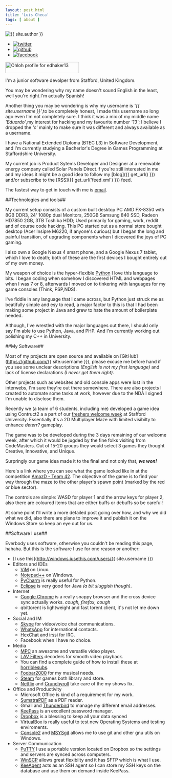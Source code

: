 ```yaml
---
layout: post.html
title: 'Luis Checa'
tags: [ about ]
---
```

<div class='lside' id='social'>
<img alt='{{ site.author }}' src='{{ get_asset('images/me.jpg') }}'>
<ul id='social'>
  <li><a href='https://twitter.com/{{ site.username }}'><img alt='twitter' src='{{ get_asset('images/twitter_32.png') }}'></a></li>
  <li><a href='https://github.com/{{ site.username }}'><img alt='github' src='{{ get_asset('images/github_32.png') }}'></a></li>
  <li><a href='https://facebook.com/{{ site.username }}'><img alt='facebook' src='{{ get_asset('images/facebook_32.png')}}'></a></li>
</ul>
<a href='https://www.ohloh.net/accounts/524249?ref=Detailed' target='_blank'><img alt='Ohloh profile for edhaker13' border='0' height='35' src='https://www.ohloh.net/accounts/524249/widgets/account_detailed.gif' width='230' /></a>
</div>

I'm a junior software devolper from Stafford, United Kingdom.

You may be wondering why my name doesn't sound English in the least, well you're right.I'm actually Spanish!

Another thing you may be wondering is why my username is *'{{ site.username }}'*,to be completely honest, I made this username so long ago even I'm not completely sure. I think it was a mix of my middle name *'Eduardo'*,my interest for hacking and my favourite number *'13'*; I believe I dropped the *'c'* mainly to make sure it was different and always available as a username.

I have a National Extended Diploma (BTEC L3) in Software Development, and I'm currently studying a Bacherlor's Degree in Games Programming at Staffordshire University.

My current job is Product Sytems Developer and Designer at a renewable energy company called Solar Panels Direct.If you're still interested in me and my ideas it might be a good idea to follow my [blog]({{ get_url() }}) and/or subscribe to the [RSS]({{ get_url('feed.xml') }}) feed.

The fastest way to get in touch with me is [email](mailto:luischeca@mail.com).

##Technologies and tools##

My current setup consists of a custom built desktop PC AMD FX-8350 with 8GB DDR3, 24' 1080p dual Monitors, 250GB Samsung 840 SSD, Radeon HD7850 2GB, 3TB Toshiba HDD; Used primarily for gaming, work, reddit and of course code hacking.
This PC started out as a normal store bought desktop (Acer Insipre M6220, if anyone's curious) but I began the long and painful transition, of upgrading components when I dicovered the joys of PC gaming.

I also own a Google Nexus 4 smart phone, and a Google Nexus 7 tablet, which I love to death; both of these are the first devices I bought entirely out of my own money.

My weapon of choice is the hyper-flexible [Python](http://python.org) I love this language to bits. I began coding when somehow I discovered HTML and webpages when I was 7 or 8, afterwards I moved on to tinkering with languages for my game consoles (Think, PSP,NDS).

I've fiddle in any language that I came across, but Python just struck me as beatifully simple and esy to read, a major factor to this is that I had been making some project in Java and grew to hate the amount of boilerplate needed.

Although, I've wrestled with the major languages out there, I should only say I'm able to use Python, Java, and PHP. And I'm currently working out polishing my C++ in University.

##My Software##

Most of my projects are open source and available on [GitHub](https://github.com/{{ site.username }}), please excuse me before hand if you see some unclear descriptions *(English is not my first language)* and lack of license declarations *(I never get them right)*.

Other projects such as websites and old console apps were lost in the interwebs, I'm sure they're out there somewhere. There are also projects I created to automate some tasks at work, however due to the NDA I signed I'm unable to disclose them.

Recently we (a team of 6 students, including me) developed a game idea using Contruct2 a a part of our [freshers welcome week](http://www.fcet.staffs.ac.uk/pfb1/welcomeweek/2013/) at Stafford University. Essentially it's a 2D Multiplayer Maze with limited visibilty to enhance *deterr?* gameplay.

The game was to be developed during the 3 days remaining of our welcome week, after which it would be jugded by the fine folks visiting from CodeMasters. Out of 15-20 groups they would select 3 games they thought Creative, Innovative, and Unique.

Surpringly our game idea made it to the final and not only that, ***we won!***

Here's a link where you can see what the game looked like in at the competition [AmazD - Team 42](http://www.fcet.staffs.ac.uk/pfb1/welcomeweek/2013/games/42/). The objective of the game is to find your way through the maze to the other player's spawn point (marked by the red or blue sector).

The controls are simple: WASD for player 1 and the arrow keys for player 2, also there are coloured items that are either buffs or debuffs so be careful!

At some point I'll write a more detailed post going over how, and why we did what we did, also there are plans to improve it and publish it on the Windows Store so keep an eye out for us.

##Software I use##

Everbody uses software, otherwise you couldn't be reading this page, hahaha. But this is the software I use for one reason or another:
- [I use this](http://windows.iusethis.com/users/{{ site.username }})
- Editors and IDEs
    - [ViM](http://vim.org) on Linux.
    - [Notepad++](http://notepad-plus-plus.org/) on Windows.
    - [PyCharm](http://www.jetbrains.com/pycharm/) is really useful for Python.
    - [Eclipse](http://www.eclipse.org/downloads/) is very good for Java *(a bit sluggish though)*.
- Internet
    - [Google Chrome](http://google.com/chrome) is a really snappy browser and the cross device sync actually works. *cough, firefox, cough*
    - qbittorent is lightweight and fast torent client, it's not let me down yet.
- Social and IM
    - [Skype](http://www.skype.com) for video/voice chat communications.
    - [WhatsApp](http://whatsapp.com) for international contacts.
    - [HexChat](http://hexchat.github.com) and [irssi](http://www.irssi.org) for IRC.
    - Facebook when I have no choice.
- Media
    - [MPC](http://mpc-hc.org) an awesome and versatile video player.
    - [LAV Filters](http://code.google.com/p/lavfilters/) decoders for smooth video playback.
    - You can find a complete guide of how to install these at [horriblesubs](http://horriblesubs.info/playback-guide).
    - [Foobar2000](http://www.foobar2000.org) for my musical needs.
    - [Steam](http:/store.steampowered.com/about/) for games both library and store.
    - [Netflix](https://netflix.com) and [Crunchyroll](https://crunchyroll.co.uk) take care of the my shows fix.
- Office and Productivity
    - Microsoft Office is kind of a requirement for my work.
    - [SumatraPDF](http://blog.kowalczyk.info/software/sumatrapdf/) as a PDF reader.
    - Gmail and [Thunderbird](https://www.mozilla.org/en-GB/thunderbird/) to
     manage my different email addresses.
    - [KeePass](http://keepass.info) is an excellent password manager.
    - [Dropbox](https://www.dropbox.com) is a blessing to keep all your data synced
    - [VirtualBox](http://www.virtualbox.org) is really useful to test new Operating Systems and testing enviroments.
    - [Console2](http://sourceforge.net/projects/console/) and [MSYSgit](https://code.google.com/p/msysgit/) allows me to use git and other gnu utils on Windows.
- Server Communication
    - [PuTTY](http://www.chiark.greenend.org.uk/~sgtatham/putty/) I use a portable version located on Dropbox so the settings and servers are synced across computers.
    - [WinSCP](http://winscp.net) allows great flexibilty and it has SFTP which is what I use.
    - [KeeAgent](http://lechnology.com/KeeAgent) acts as an SSH agent so I can store my SSH keys on the database and use them on demand inside KeePass.
